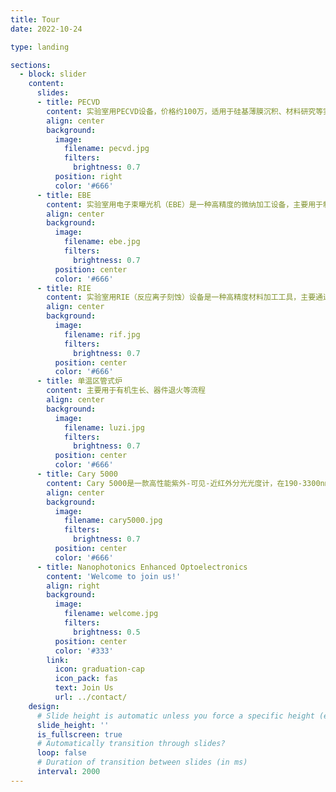 ```yaml
---
title: Tour
date: 2022-10-24

type: landing

sections:
  - block: slider
    content:
      slides:
      - title: PECVD
        content: 实验室用PECVD设备，价格约100万，适用于硅基薄膜沉积、材料研究等实验场景，具备模块化设计、灵活定制等优势，满足科研与开发需求。
        align: center
        background:
          image:
            filename: pecvd.jpg
            filters:
              brightness: 0.7
          position: right
          color: '#666'
      - title: EBE
        content: 实验室用电子束曝光机（EBE）是一种高精度的微纳加工设备，主要用于制备微米及纳米尺度的图形化结构，广泛应用于半导体、微机电系统（MEMS）、纳米材料等领域。
        align: center
        background:
          image:
            filename: ebe.jpg
            filters:
              brightness: 0.7
          position: center
          color: '#666'
      - title: RIE
        content: 实验室用RIE（反应离子刻蚀）设备是一种高精度材料加工工具，主要通过等离子体的化学反应和物理轰击作用，对固体材料进行各向异性刻蚀。它由气体系统、射频电源、真空系统等关键部件组成，能够精确控制刻蚀气体、调节离子能量和密度，实现对不同材料的精准加工。
        align: center
        background:
          image:
            filename: rif.jpg
            filters:
              brightness: 0.7
          position: center
          color: '#666'
      - title: 单温区管式炉
        content: 主要用于有机生长、器件退火等流程
        align: center
        background:
          image:
            filename: luzi.jpg
            filters:
              brightness: 0.7
          position: center
          color: '#666'
      - title: Cary 5000
        content: Cary 5000是一款高性能紫外-可见-近红外分光光度计，在190-3300nm范围内具有优异的光度性能，这使其成为用于材料科学研究的一款功能强大的工具。大样品室经过扩展可以容纳用于光谱和漫反射测试的大附件和积分球。锁定机械装置实现了快速更换和定位附件，从而获得可重现的分析结果。
        align: center
        background:
          image:
            filename: cary5000.jpg
            filters:
              brightness: 0.7
          position: center
          color: '#666'
      - title: Nanophotonics Enhanced Optoelectronics
        content: 'Welcome to join us!'
        align: right
        background:
          image:
            filename: welcome.jpg
            filters:
              brightness: 0.5
          position: center
          color: '#333'
        link:
          icon: graduation-cap
          icon_pack: fas
          text: Join Us
          url: ../contact/
    design:
      # Slide height is automatic unless you force a specific height (e.g. '400px')
      slide_height: ''
      is_fullscreen: true
      # Automatically transition through slides?
      loop: false
      # Duration of transition between slides (in ms)
      interval: 2000
---
```

